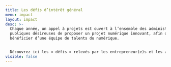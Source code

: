 ```yaml
---
title: Les défis d’intérêt général
menu: impact
layout: impact
desc: >-
  Chaque année, un appel à projets est ouvert à l’ensemble des administrations
  publiques désireuses de proposer un projet numérique innovant, afin de
  bénéficier d’une équipe de talents du numérique.


  Découvrez ici les « défis » relevés par les entrepreneur(e)s et les agent(e)s de service public.
visible: false
---
```

